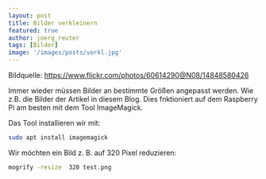 ```yaml
---
layout: post
title: Bilder verkleinern
featured: true
author: joerg_reuter
tags: [Bilder]
image: '/images/posts/verkl.jpg'
---
```

Bildquelle: https://www.flickr.com/photos/60614290@N08/14848580426

Immer wieder müssen Bilder an bestimmte Größen angepasst werden. Wie z.B. die Bilder der Artikel in diesem Blog. Dies fnktioniert auf dem Raspberry Pi am besten mit dem Tool ImageMagick.

Das Tool installieren wir mit:

```bash
sudo apt install imagemagick
```

Wir möchten ein Bild z. B. auf 320 Pixel reduzieren:

```bash
mogrify -resize  320 test.png 
```